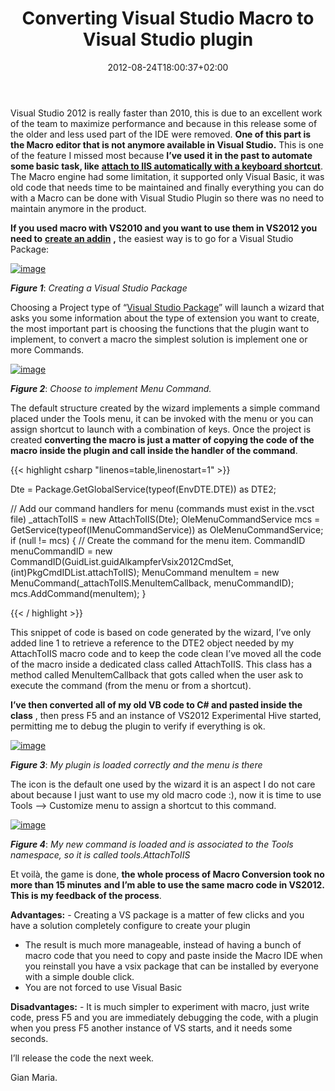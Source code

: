 ﻿---
title: "Converting Visual Studio Macro to Visual Studio plugin"
description: ""
date: 2012-08-24T18:00:37+02:00
draft: false
tags: [Plugin,Visual Studio]
categories: [Visual Studio]
---
Visual Studio 2012 is really faster than 2010, this is due to an excellent work of the team to maximize performance and because in this release some of the older and less used part of the IDE were removed.  **One of this part is the Macro editor that is not anymore available in Visual Studio.** This is one of the feature I missed most because **I’ve used it in the past to automate some basic task, like** [**attach to IIS automatically with a keyboard shortcut**](http://www.codewrecks.com/blog/index.php/2011/08/17/macro-to-attach-to-local-iis-take-3/). The Macro engine had some limitation, it supported only Visual Basic, it was old code that needs time to be maintained and finally everything you can do with a Macro can be done with Visual Studio Plugin so there was no need to maintain anymore in the product.

 **If you used macro with VS2010 and you want to use them in VS2012 you need to** [**create an addin**](http://www.codewrecks.com/blog/index.php/2010/05/22/first-visual-studio-2010-addin/) **,** the easiest way is to go for a Visual Studio Package:

[![image](https://www.codewrecks.com/blog/wp-content/uploads/2012/08/image_thumb3.png "image")](https://www.codewrecks.com/blog/wp-content/uploads/2012/08/image3.png)

 ***Figure 1***: *Creating a Visual Studio Package*

Choosing a Project type of “[Visual Studio Package](http://www.codewrecks.com/blog/index.php/2012/01/09/customize-output-windows-in-visual-studio/)” will launch a wizard that asks you some information about the type of extension you want to create, the most important part is choosing the functions that the plugin want to implement, to convert a macro the simplest solution is implement one or more Commands.

[![image](https://www.codewrecks.com/blog/wp-content/uploads/2012/08/image_thumb4.png "image")](https://www.codewrecks.com/blog/wp-content/uploads/2012/08/image4.png)

 ***Figure 2***: *Choose to implement Menu Command.*

The default structure created by the wizard implements a simple command placed under the Tools menu, it can be invoked with the menu or you can assign shortcut to launch with a combination of keys. Once the project is created  **converting the macro is just a matter of copying the code of the macro inside the plugin and call inside the handler of the command**.

{{< highlight csharp "linenos=table,linenostart=1" >}}


Dte = Package.GetGlobalService(typeof(EnvDTE.DTE)) as DTE2;

// Add our command handlers for menu (commands must exist in the.vsct file)
_attachToIIS = new AttachToIIS(Dte);
OleMenuCommandService mcs = GetService(typeof(IMenuCommandService)) as OleMenuCommandService;
if (null != mcs)
{
    // Create the command for the menu item.
    CommandID menuCommandID = new CommandID(GuidList.guidAlkampferVsix2012CmdSet, (int)PkgCmdIDList.attachToIIS);
    MenuCommand menuItem = new MenuCommand(_attachToIIS.MenuItemCallback, menuCommandID);
    mcs.AddCommand(menuItem);
}

{{< / highlight >}}

This snippet of code is based on code generated by the wizard, I’ve only added line 1 to retrieve a reference to the DTE2 object needed by my AttachToIIS macro code and to keep the code clean I’ve moved all the code of the macro inside a dedicated class called AttachToIIS. This class has a method called MenuItemCallback that gots called when the user ask to execute the command (from the menu or from a shortcut).

 **I’ve then converted all of my old VB code to C# and pasted inside the class** , then press F5 and an instance of VS2012 Experimental Hive started, permitting me to debug the plugin to verify if everything is ok.

[![image](https://www.codewrecks.com/blog/wp-content/uploads/2012/08/image_thumb5.png "image")](https://www.codewrecks.com/blog/wp-content/uploads/2012/08/image5.png)

 ***Figure 3***: *My plugin is loaded correctly and the menu is there*

The icon is the default one used by the wizard it is an aspect I do not care about because I just want to use my old macro code :), now it is time to use Tools –&gt; Customize menu to assign a shortcut to this command.

[![image](https://www.codewrecks.com/blog/wp-content/uploads/2012/08/image_thumb6.png "image")](https://www.codewrecks.com/blog/wp-content/uploads/2012/08/image6.png)

 ***Figure 4***: *My new command is loaded and is associated to the Tools namespace, so it is called tools.AttachToIIS*

Et voilà, the game is done,  **the whole process of Macro Conversion took no more than 15 minutes**  **and I’m able to use the same macro code in VS2012. This is my feedback of the process**.

 **Advantages:** - Creating a VS package is a matter of few clicks and you have a solution completely configure to create your plugin
- The result is much more manageable, instead of having a bunch of macro code that you need to copy and paste inside the Macro IDE when you reinstall you have a vsix package that can be installed by everyone with a simple double click.
- You are not forced to use Visual Basic

 **Disadvantages:** - It is much simpler to experiment with macro, just write code, press F5 and you are immediately debugging the code, with a plugin when you press F5 another instance of VS starts, and it needs some seconds.

I’ll release the code the next week.

Gian Maria.
